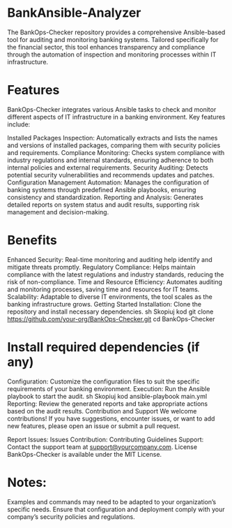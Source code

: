 # BankAnsible-Analyzer
The BankOps-Checker repository provides a comprehensive Ansible-based tool for auditing and monitoring banking systems. Tailored specifically for the financial sector, this tool enhances transparency and compliance through the automation of inspection and monitoring processes within IT infrastructure.

# Features
BankOps-Checker integrates various Ansible tasks to check and monitor different aspects of IT infrastructure in a banking environment. Key features include:

Installed Packages Inspection: Automatically extracts and lists the names and versions of installed packages, comparing them with security policies and requirements.
Compliance Monitoring: Checks system compliance with industry regulations and internal standards, ensuring adherence to both internal policies and external requirements.
Security Auditing: Detects potential security vulnerabilities and recommends updates and patches.
Configuration Management Automation: Manages the configuration of banking systems through predefined Ansible playbooks, ensuring consistency and standardization.
Reporting and Analysis: Generates detailed reports on system status and audit results, supporting risk management and decision-making.
# Benefits
Enhanced Security: Real-time monitoring and auditing help identify and mitigate threats promptly.
Regulatory Compliance: Helps maintain compliance with the latest regulations and industry standards, reducing the risk of non-compliance.
Time and Resource Efficiency: Automates auditing and monitoring processes, saving time and resources for IT teams.
Scalability: Adaptable to diverse IT environments, the tool scales as the banking infrastructure grows.
Getting Started
Installation: Clone the repository and install necessary dependencies.
sh
Skopiuj kod
git clone https://github.com/your-org/BankOps-Checker.git
cd BankOps-Checker
# Install required dependencies (if any)
Configuration: Customize the configuration files to suit the specific requirements of your banking environment.
Execution: Run the Ansible playbook to start the audit.
sh
Skopiuj kod
ansible-playbook main.yml
Reporting: Review the generated reports and take appropriate actions based on the audit results.
Contribution and Support
We welcome contributions! If you have suggestions, encounter issues, or want to add new features, please open an issue or submit a pull request.

Report Issues: Issues
Contribution: Contributing Guidelines
Support: Contact the support team at support@yourcompany.com.
License
BankOps-Checker is available under the MIT License.

# Notes:

Examples and commands may need to be adapted to your organization’s specific needs.
Ensure that configuration and deployment comply with your company’s security policies and regulations.

